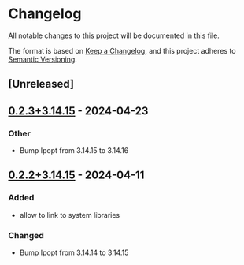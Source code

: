 # Changelog
All notable changes to this project will be documented in this file.

The format is based on [Keep a Changelog](https://keepachangelog.com/en/1.0.0/),
and this project adheres to [Semantic Versioning](https://semver.org/spec/v2.0.0.html).

## [Unreleased]

## [0.2.3+3.14.15](https://github.com/Maroon502/ipopt-src/compare/v0.2.2+3.14.15...v0.2.3+3.14.15) - 2024-04-23

### Other
- Bump Ipopt from 3.14.15 to 3.14.16

## [0.2.2+3.14.15](https://github.com/Maroon502/ipopt-src/compare/v0.2.1+3.14.14...v0.2.2+3.14.15) - 2024-04-11

### Added
- allow to link to system libraries

### Changed
- Bump Ipopt from 3.14.14 to 3.14.15
